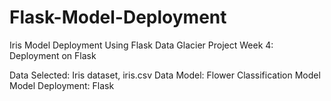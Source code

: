 # Flask-Model-Deployment
Iris Model Deployment Using Flask
Data Glacier Project
Week 4: Deployment on Flask

Data Selected: Iris dataset, iris.csv
Data Model: Flower Classification Model
Model Deployment: Flask
